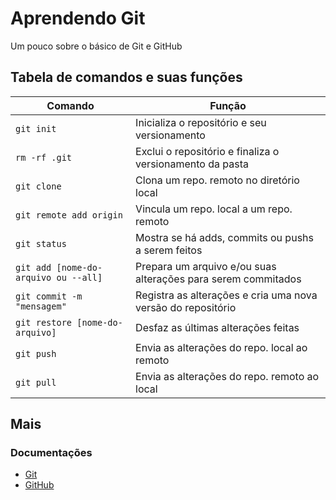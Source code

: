 # Aprendendo Git

Um pouco sobre o básico de Git e GitHub

## Tabela de comandos e suas funções
|Comando|Função|
|--------|-------|
| ```git init```| Inicializa o repositório e seu versionamento|
| ```rm -rf .git```| Exclui o repositório e finaliza o versionamento da pasta|
| ```git clone```| Clona um repo. remoto no diretório local|
|```git remote add origin```|Vincula um repo. local a um repo. remoto|
|```git status```|Mostra se há adds, commits ou pushs a serem feitos|
|```git add [nome-do-arquivo ou --all]```|Prepara um arquivo e/ou suas alterações para serem commitados|
|```git commit -m "mensagem"```|Registra as alterações e cria uma nova versão do repositório|
|```git restore [nome-do-arquivo]```|Desfaz as últimas alterações feitas|
|```git push```|Envia as alterações do repo. local ao remoto|
|```git pull```|Envia as alterações do repo. remoto ao local|

## Mais

### Documentações 
- [Git](https://git-scm.com/doc)
- [GitHub](https://docs.github.com/pt)
